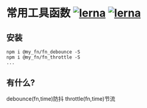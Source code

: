 # 常用工具函数 [![lerna](https://img.shields.io/badge/packages-lerna-cc00ff.svg)]() [![lerna](https://img.shields.io/badge/lang-TypeScript-blue)]()



## 安装
```shell
npm i @my_fn/fn_debounce -S
npm i @my_fn/fn_throttle -S
...
```

## 有什么?
debounce(fn,time)防抖
throttle(fn,time)节流